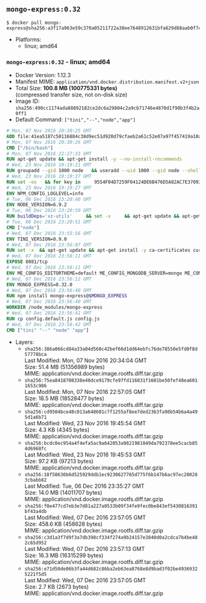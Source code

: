 ## `mongo-express:0.32`

```console
$ docker pull mongo-express@sha256:a3f17a963e59c370a05211722a38ee7648912631bfa629d88aab0f7cfa62e3f8
```

-	Platforms:
	-	linux; amd64

### `mongo-express:0.32` - linux; amd64

-	Docker Version: 1.12.3
-	Manifest MIME: `application/vnd.docker.distribution.manifest.v2+json`
-	Total Size: **100.8 MB (100775331 bytes)**  
	(compressed transfer size, not on-disk size)
-	Image ID: `sha256:490cc1174ada88892182ce2dc6a29804c2a9cb71746e4870d1f90b3f4b2a0ff1`
-	Default Command: `["tini","--","node","app"]`

```dockerfile
# Mon, 07 Nov 2016 20:30:25 GMT
ADD file:41ea5187c50116884c38d9ec51d920d79cfaeb2a61c52e07a97f457419a10a4f in / 
# Mon, 07 Nov 2016 20:30:26 GMT
CMD ["/bin/bash"]
# Mon, 07 Nov 2016 22:27:33 GMT
RUN apt-get update && apt-get install -y --no-install-recommends 		ca-certificates 		curl 		wget 	&& rm -rf /var/lib/apt/lists/*
# Wed, 23 Nov 2016 19:19:21 GMT
RUN groupadd --gid 1000 node   && useradd --uid 1000 --gid node --shell /bin/bash --create-home node
# Wed, 23 Nov 2016 19:19:27 GMT
RUN set -ex   && for key in     9554F04D7259F04124DE6B476D5A82AC7E37093B     94AE36675C464D64BAFA68DD7434390BDBE9B9C5     0034A06D9D9B0064CE8ADF6BF1747F4AD2306D93     FD3A5288F042B6850C66B31F09FE44734EB7990E     71DCFD284A79C3B38668286BC97EC7A07EDE3FC1     DD8F2338BAE7501E3DD5AC78C273792F7D83545D     B9AE9905FFD7803F25714661B63B535A4C206CA9     C4F0DFFF4E8C1A8236409D08E73BC641CC11F4C8   ; do     gpg --keyserver ha.pool.sks-keyservers.net --recv-keys "$key";   done
# Wed, 23 Nov 2016 19:19:27 GMT
ENV NPM_CONFIG_LOGLEVEL=info
# Tue, 06 Dec 2016 23:20:40 GMT
ENV NODE_VERSION=6.9.2
# Tue, 06 Dec 2016 23:20:50 GMT
RUN buildDeps='xz-utils'     && set -x     && apt-get update && apt-get install -y $buildDeps --no-install-recommends     && rm -rf /var/lib/apt/lists/*     && curl -SLO "https://nodejs.org/dist/v$NODE_VERSION/node-v$NODE_VERSION-linux-x64.tar.xz"     && curl -SLO "https://nodejs.org/dist/v$NODE_VERSION/SHASUMS256.txt.asc"     && gpg --batch --decrypt --output SHASUMS256.txt SHASUMS256.txt.asc     && grep " node-v$NODE_VERSION-linux-x64.tar.xz\$" SHASUMS256.txt | sha256sum -c -     && tar -xJf "node-v$NODE_VERSION-linux-x64.tar.xz" -C /usr/local --strip-components=1     && rm "node-v$NODE_VERSION-linux-x64.tar.xz" SHASUMS256.txt.asc SHASUMS256.txt     && apt-get purge -y --auto-remove $buildDeps     && ln -s /usr/local/bin/node /usr/local/bin/nodejs
# Tue, 06 Dec 2016 23:20:51 GMT
CMD ["node"]
# Wed, 07 Dec 2016 23:55:56 GMT
ENV TINI_VERSION=0.9.0
# Wed, 07 Dec 2016 23:56:07 GMT
RUN set -x 	&& apt-get update && apt-get install -y ca-certificates curl 		--no-install-recommends 	&& curl -fSL "https://github.com/krallin/tini/releases/download/v${TINI_VERSION}/tini" -o /usr/local/bin/tini 	&& curl -fSL "https://github.com/krallin/tini/releases/download/v${TINI_VERSION}/tini.asc" -o /usr/local/bin/tini.asc 	&& export GNUPGHOME="$(mktemp -d)" 	&& gpg --keyserver ha.pool.sks-keyservers.net --recv-keys 6380DC428747F6C393FEACA59A84159D7001A4E5 	&& gpg --batch --verify /usr/local/bin/tini.asc /usr/local/bin/tini 	&& rm -r "$GNUPGHOME" /usr/local/bin/tini.asc 	&& chmod +x /usr/local/bin/tini 	&& tini -h 	&& apt-get purge --auto-remove -y ca-certificates curl 	&& rm -rf /var/lib/apt/lists/*
# Wed, 07 Dec 2016 23:56:11 GMT
EXPOSE 8081/tcp
# Wed, 07 Dec 2016 23:56:11 GMT
ENV ME_CONFIG_EDITORTHEME=default ME_CONFIG_MONGODB_SERVER=mongo ME_CONFIG_MONGODB_ENABLE_ADMIN=true ME_CONFIG_BASICAUTH_USERNAME= ME_CONFIG_BASICAUTH_PASSWORD= VCAP_APP_HOST=0.0.0.0
# Wed, 07 Dec 2016 23:56:12 GMT
ENV MONGO_EXPRESS=0.32.0
# Wed, 07 Dec 2016 23:56:40 GMT
RUN npm install mongo-express@$MONGO_EXPRESS
# Wed, 07 Dec 2016 23:56:40 GMT
WORKDIR /node_modules/mongo-express
# Wed, 07 Dec 2016 23:56:41 GMT
RUN cp config.default.js config.js
# Wed, 07 Dec 2016 23:56:42 GMT
CMD ["tini" "--" "node" "app"]
```

-	Layers:
	-	`sha256:386a066cd84a33a04d560c42bef66d1dd64ebfc76de78550e5fd0f8d57778bca`  
		Last Modified: Mon, 07 Nov 2016 20:34:04 GMT  
		Size: 51.4 MB (51356989 bytes)  
		MIME: application/vnd.docker.image.rootfs.diff.tar.gzip
	-	`sha256:75ea8418708338e40dce9179cfe97fd116831f1601be50fef48ea6011653c986`  
		Last Modified: Mon, 07 Nov 2016 22:57:05 GMT  
		Size: 18.5 MB (18528477 bytes)  
		MIME: application/vnd.docker.image.rootfs.diff.tar.gzip
	-	`sha256:cd9504bce48c013a648681c7f1255af8ee7ded2363fa98b54b6a4a495d1a6b71`  
		Last Modified: Wed, 23 Nov 2016 19:45:54 GMT  
		Size: 4.3 KB (4345 bytes)  
		MIME: application/vnd.docker.image.rootfs.diff.tar.gzip
	-	`sha256:bcdc0ec954a4f4efa5ac9a642053a9821981049da792378ee5cacb854d6968fc`  
		Last Modified: Wed, 23 Nov 2016 19:45:53 GMT  
		Size: 97.2 KB (97213 bytes)  
		MIME: application/vnd.docker.image.rootfs.diff.tar.gzip
	-	`sha256:18f50630b6d525929ddb1ec9230627765d775f6b147b6ac97ec200283cbabb82`  
		Last Modified: Tue, 06 Dec 2016 23:35:27 GMT  
		Size: 14.0 MB (14011707 bytes)  
		MIME: application/vnd.docker.image.rootfs.diff.tar.gzip
	-	`sha256:f0e477cd7eb3e7d81a227a0533b09f34fe9fec0be843ef5430816391bf43a4db`  
		Last Modified: Wed, 07 Dec 2016 23:57:05 GMT  
		Size: 458.6 KB (458628 bytes)  
		MIME: application/vnd.docker.image.rootfs.diff.tar.gzip
	-	`sha256:c3d1a3f7d9f3a7db398cf334f274a9b24157e3840d0a2cdca7b4be482c65d952`  
		Last Modified: Wed, 07 Dec 2016 23:57:13 GMT  
		Size: 16.3 MB (16315299 bytes)  
		MIME: application/vnd.docker.image.rootfs.diff.tar.gzip
	-	`sha256:e71d50de06b3fa44d682c86ba2eb63ea8768e8d9bad3f02be49369325221f5d5`  
		Last Modified: Wed, 07 Dec 2016 23:57:05 GMT  
		Size: 2.7 KB (2673 bytes)  
		MIME: application/vnd.docker.image.rootfs.diff.tar.gzip
